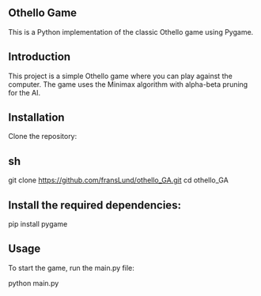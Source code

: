 Othello Game
------------
This is a Python implementation of the classic Othello game using Pygame.

Introduction
------------
This project is a simple Othello game where you can play against the computer. The game uses the Minimax algorithm with alpha-beta pruning for the AI.

Installation
------------
Clone the repository:

sh
--
git clone https://github.com/fransLund/othello_GA.git
cd othello_GA

Install the required dependencies:
-----------------------------------
pip install pygame

Usage
-----
To start the game, run the main.py file:

python main.py

